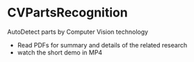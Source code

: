 # CVPartsRecognition
AutoDetect parts by Computer Vision technology
- Read PDFs for summary and details of the related research
- watch the short demo in MP4
